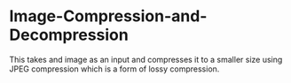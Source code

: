 # Image-Compression-and-Decompression
This takes and image as an input and compresses it to a smaller size using JPEG compression which is a form of lossy compression.
